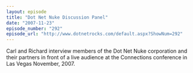 ```yaml
---
layout: episode
title: "Dot Net Nuke Discussion Panel"
date: "2007-11-23"
episode_number: "292"
episode_url: "http://www.dotnetrocks.com/default.aspx?ShowNum=292"
---
```


Carl and Richard interview members of the Dot Net Nuke corporation and their partners in front of a live audience at the Connections conference in Las Vegas November, 2007.
